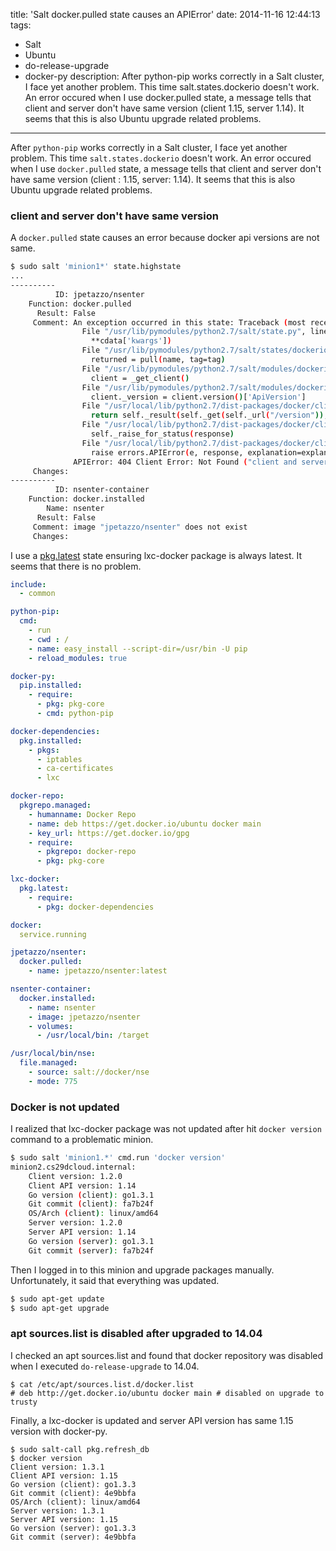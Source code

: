 title: 'Salt docker.pulled state causes an APIError'
date: 2014-11-16 12:44:13
tags:
 - Salt
 - Ubuntu
 - do-release-upgrade
 - docker-py
description: After python-pip works correctly in a Salt cluster, I face yet another problem. This time salt.states.dockerio doesn't work. An error occured when I use docker.pulled state, a message tells that client and server don't have same version (client  1.15, server 1.14). It seems that this is also Ubuntu upgrade related problems.
---

After `python-pip` works correctly in a Salt cluster, I face yet another problem. This time `salt.states.dockerio` doesn't work. An error occured when I use `docker.pulled` state, a message tells that client and server don't have same version (client : 1.15, server: 1.14). It seems that this is also Ubuntu upgrade related problems.

<!-- more -->

### client and server don't have same version

A `docker.pulled` state causes an error because docker api versions are not same.

``` bash
$ sudo salt 'minion1*' state.highstate
...
----------
          ID: jpetazzo/nsenter
    Function: docker.pulled
      Result: False
     Comment: An exception occurred in this state: Traceback (most recent call last):
                File "/usr/lib/pymodules/python2.7/salt/state.py", line 1379, in call
                  **cdata['kwargs'])
                File "/usr/lib/pymodules/python2.7/salt/states/dockerio.py", line 253, in pulled
                  returned = pull(name, tag=tag)
                File "/usr/lib/pymodules/python2.7/salt/modules/dockerio.py", line 1646, in pull
                  client = _get_client()
                File "/usr/lib/pymodules/python2.7/salt/modules/dockerio.py", line 273, in _get_client
                  client._version = client.version()['ApiVersion']
                File "/usr/local/lib/python2.7/dist-packages/docker/client.py", line 1011, in version
                  return self._result(self._get(self._url("/version")), True)
                File "/usr/local/lib/python2.7/dist-packages/docker/client.py", line 93, in _result
                  self._raise_for_status(response)
                File "/usr/local/lib/python2.7/dist-packages/docker/client.py", line 89, in _raise_for_status
                  raise errors.APIError(e, response, explanation=explanation)
              APIError: 404 Client Error: Not Found ("client and server don't have same version (client : 1.15, server: 1.14)")
     Changes:
----------
          ID: nsenter-container
    Function: docker.installed
        Name: nsenter
      Result: False
     Comment: image "jpetazzo/nsenter" does not exist
     Changes:
```

I use a [pkg.latest](http://docs.saltstack.com/en/latest/ref/states/all/salt.states.pkg.html#salt.states.pkg.latest) state ensuring lxc-docker package is always latest. It seems that there is no problem.

``` yml /srv/salt/docker/init.sls
include:
  - common

python-pip:
  cmd:
    - run
    - cwd : /
    - name: easy_install --script-dir=/usr/bin -U pip
    - reload_modules: true

docker-py:
  pip.installed:
    - require:
      - pkg: pkg-core
      - cmd: python-pip

docker-dependencies:
  pkg.installed:
    - pkgs:
      - iptables
      - ca-certificates
      - lxc

docker-repo:
  pkgrepo.managed:
    - humanname: Docker Repo
    - name: deb https://get.docker.io/ubuntu docker main
    - key_url: https://get.docker.io/gpg
    - require:
      - pkgrepo: docker-repo
      - pkg: pkg-core

lxc-docker:
  pkg.latest:
    - require:
      - pkg: docker-dependencies

docker:
  service.running

jpetazzo/nsenter:
  docker.pulled:
    - name: jpetazzo/nsenter:latest

nsenter-container:
  docker.installed:
    - name: nsenter
    - image: jpetazzo/nsenter
    - volumes:
      - /usr/local/bin: /target

/usr/local/bin/nse:
  file.managed:
    - source: salt://docker/nse
    - mode: 775
```

### Docker is not updated

I realized that lxc-docker package was not updated after hit `docker version` command to a problematic minion. 

``` bash
$ sudo salt 'minion1.*' cmd.run 'docker version'
minion2.cs29dcloud.internal:
    Client version: 1.2.0
    Client API version: 1.14
    Go version (client): go1.3.1
    Git commit (client): fa7b24f
    OS/Arch (client): linux/amd64
    Server version: 1.2.0
    Server API version: 1.14
    Go version (server): go1.3.1
    Git commit (server): fa7b24f
```

Then I logged in to this minion and upgrade packages manually. Unfortunately, it said that everything was updated.

``` bash
$ sudo apt-get update
$ sudo apt-get upgrade
```

### apt sources.list is disabled after upgraded to 14.04

I checked an apt sources.list and found that docker repository was disabled when I executed `do-release-upgrade` to 14.04.
```
$ cat /etc/apt/sources.list.d/docker.list
# deb http://get.docker.io/ubuntu docker main # disabled on upgrade to trusty
```

Finally, a lxc-docker is updated and server API version has same 1.15 version with docker-py.

```
$ sudo salt-call pkg.refresh_db
$ docker version
Client version: 1.3.1
Client API version: 1.15
Go version (client): go1.3.3
Git commit (client): 4e9bbfa
OS/Arch (client): linux/amd64
Server version: 1.3.1
Server API version: 1.15
Go version (server): go1.3.3
Git commit (server): 4e9bbfa
```
